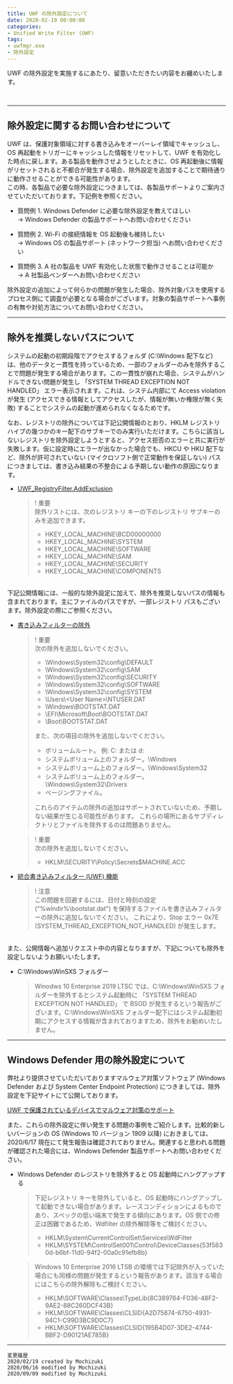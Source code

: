 ```yaml
---
title: UWF の除外設定について
date: 2020-02-19 00:00:00
categories:
- Unified Write Filter (UWF)
tags:
- uwfmgr.exe
- 除外設定
---
```

UWF の除外設定を実施するにあたり、留意いただきたい内容をお纏めいたします。
<!-- more -->
<br>

***
## 除外設定に関するお問い合わせについて

UWF は、保護対象領域に対する書き込みをオーバーレイ領域でキャッシュし、OS 再起動をトリガーにキャッシュした情報をリセットして、UWF を有効化した時点に戻します。ある製品を動作させようとしたときに、OS 再起動後に情報がリセットされると不都合が発生する場合、除外設定を追加することで期待通りに動作させることができる可能性があります。  
この時、各製品で必要な除外設定につきましては、各製品サポートよりご案内させていただいております。下記例を参照ください。  

- 質問例 1. Windows Defender に必要な除外設定を教えてほしい  
   -> Windows Defender の製品サポートへお問い合わせください

- 質問例 2. Wi-Fi の接続情報を OS 起動後も維持したい  
   -> Windows OS の製品サポート (ネットワーク担当) へお問い合わせください

- 質問例 3. A 社の製品を UWF 有効化した状態で動作させることは可能か  
   -> A 社製品ベンダーへお問い合わせください

除外設定の追加によって何らかの問題が発生した場合、除外対象パスを使用するプロセス側にて調査が必要となる場合がございます。対象の製品サポートへ事例の有無や対処方法についてお問い合わせください。  

***
## 除外を推奨しないパスについて

システムの起動の初期段階でアクセスするフォルダ (C:\Windows 配下など) は、他のデータと一貫性を持っているため、一部のフォルダーのみを除外することで問題が発生する場合があります。この一貫性が崩れた場合、システムがハンドルできない問題が発生し 「SYSTEM THREAD EXCEPTION NOT HANDLED」 エラー表示されます。これは、システム内部にて Access violation が発生 (アクセスできる情報としてアクセスしたが、情報が無いか権限が無く失敗) することでシステムの起動が進められなくなるためです。  

なお、レジストリの除外については下記公開情報のとおり、HKLM レジストリ ハイブの幾つかのキー配下のサブキーでのみ実行いただけます。こちらに該当しないレジストリを除外設定しようとすると、アクセス拒否のエラーと共に実行が失敗します。仮に設定時にエラーが出なかった場合でも、HKCU や HKU 配下など、除外が許可されていない (マイクロソフト側で正常動作を保証しない) パスにつきましては、書き込み結果の不整合による予期しない動作の原因になります。    

- [UWF_RegistryFilter.AddExclusion](https://docs.microsoft.com/ja-jp/windows-hardware/customize/enterprise/uwf-registryfilteraddexclusion)  
   >! 重要  
   >除外リストには、次のレジストリ キーの下のレジストリ サブキーのみを追加できます。
   >- HKEY_LOCAL_MACHINE\BCD00000000
   >- HKEY_LOCAL_MACHINE\SYSTEM
   >- HKEY_LOCAL_MACHINE\SOFTWARE
   >- HKEY_LOCAL_MACHINE\SAM
   >- HKEY_LOCAL_MACHINE\SECURITY
   >- HKEY_LOCAL_MACHINE\COMPONENTS

<br>
下記公開情報には、一般的な除外設定に加えて、除外を推奨しないパスの情報も含まれております。主にファイルのパスですが、一部レジストリ パスもございます。除外設定の際にご参照ください。  

- [書き込みフィルターの除外](https://docs.microsoft.com/ja-jp/windows-hardware/customize/enterprise/uwfexclusions)  
   >! 重要  
   >次の除外を追加しないでください。
   >- \Windows\System32\config\DEFAULT  
   >- \Windows\System32\config\SAM  
   >- \Windows\System32\config\SECURITY  
   >- \Windows\System32\config\SOFTWARE  
   >- \Windows\System32\config\SYSTEM  
   >- \Users\\\<User Name>\NTUSER.DAT  
   >- \Windows\BOOTSTAT.DAT  
   >- <System Drive>\EFI\Microsoft\Boot\BOOTSTAT.DAT  
   >- <System Drive>\Boot\BOOTSTAT.DAT  
   >
   >また、次の項目の除外を追加しないでください。  
   >- ボリュームルート。 例: C: または d:  
   >- システムボリューム上のフォルダー。\Windows  
   >- システムボリューム上のフォルダー。\Windows\System32  
   >- システムボリューム上のフォルダー。\Windows\System32\Drivers  
   >- ページングファイル。  
   >
   >これらのアイテムの除外の追加はサポートされていないため、予期しない結果が生じる可能性があります。 これらの場所にあるサブディレクトリとファイルを除外するのは問題ありません。

   >! 重要  
   >次の除外を追加しないでください。
   >- HKLM\SECURITY\Policy\Secrets\$MACHINE.ACC

- [統合書き込みフィルター (UWF) 機能](https://docs.microsoft.com/ja-jp/windows-hardware/customize/enterprise/unified-write-filter) 
   >! 注意  
   >この問題を回避するには、日付と時刻の設定 ("%windir%\bootstat.dat") を保持するファイルを書き込みフィルターの除外に追加しないでください。 これにより、Stop エラー 0x7E (SYSTEM_THREAD_EXCEPTION_NOT_HANDLED) が発生します。

<br>
また、公開情報へ追加リクエスト中の内容となりますが、下記についても除外を設定しないようお願いいたします。  

- C:\Windows\WinSXS フォルダー

   > Winodws 10 Enterprise 2019 LTSC では、C:\Windows\WinSXS フォルダーを除外するとシステム起動時に 「SYSTEM THREAD EXCEPTION NOT HANDLED」 で BSOD が発生するという報告がございます。C:\Windows\WinSXS フォルダー配下にはシステム起動初期にアクセスする情報が含まれておりますため、除外をお勧めいたしません。  

***
## Windows Defender 用の除外設定について

弊社より提供させていただいておりますマルウェア対策ソフトウェア (Windows Defender および System Center Endpoint Protection) につきましては、除外設定を下記サイトにて公開しております。  

[UWF で保護されているデバイスでマルウェア対策のサポート](https://docs.microsoft.com/ja-jp/windows-hardware/customize/enterprise/uwf-antimalware-support)  

また、これらの除外設定に伴い発生する問題の事例をご紹介します。比較的新しいバージョンの OS (Windows 10 バージョン 1909 以降) におきましては、2020/6/17 現在にて発生報告は確認されておりません。関連すると思われる問題が確認された場合には、Windows Defender 製品サポートへお問い合わせください。  

- Windows Defender のレジストリを除外すると OS 起動時にハングアップする  

   > 下記レジストリ キーを除外していると、OS 起動時にハングアップして起動できない場合があります。レースコンディションによるものであり、スペックの低い端末で発生する傾向にあります。OS 側での修正は困難であるため、Wdfilter の除外解除等をご検討ください。  
   > 
   >- HKLM\System\CurrentControlSet\Services\WdFilter  
   >- HKLM\SYSTEM\ControlSet001\Control\DeviceClasses\{53f5630d-b6bf-11d0-94f2-00a0c91efb8b}  
    
   >Windows 10 Enterprise 2016 LTSB の環境では下記除外が入っていた場合にも同様の問題が発生するという報告があります。該当する場合にはこちらの除外解除もご検討ください。  
   >
   >- HKLM\SOFTWARE\Classes\TypeLib\{8C389764-F036-48F2-9AE2-88C260DCF43B}  
   >- HKLM\SOFTWARE\Classes\CLSID\{A2D75874-6750-4931-94C1-C99D3BC9D0C7}  
   >- HKLM\SOFTWARE\Classes\CLSID\{195B4D07-3DE2-4744-BBF2-D90121AE785B}  

***
`変更履歴`  
`2020/02/19 created by Mochizuki`  
`2020/06/16 modified by Mochizuki`  
`2020/09/09 modified by Mochizuki`  